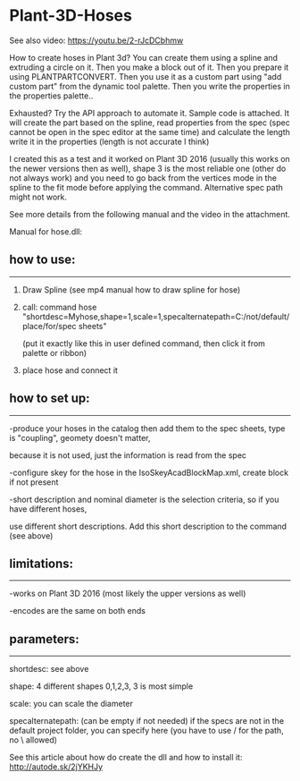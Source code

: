 # Plant-3D-Hoses

See also video: https://youtu.be/2-rJcDCbhmw


How to create hoses in Plant 3d? You can create them using a spline and extruding a circle on it. Then you make a block out of it. Then you prepare it using PLANTPARTCONVERT. Then you use it as a custom part using "add custom part" from the dynamic tool palette. Then you write the properties in the properties palette..

Exhausted? Try the API approach to automate it. Sample code is attached. It will create the part based on the spline, read properties from the spec (spec cannot be open in the spec editor at the same time) and calculate the length write it in the properties (length is not accurate I think)

I created this as a test and it worked on Plant 3D 2016 (usually this works on the newer versions then as well), shape 3 is the most reliable one (other do not always work) and you need to go back from the vertices mode in the spline to the fit mode before applying the command. Alternative spec path might not work.

See more details from the following manual and the video in the attachment.

 

Manual for hose.dll:

 

## how to use:

-----------

1. Draw Spline (see mp4 manual how to draw spline for hose)

2. call:  command hose "shortdesc=Myhose,shape=1,scale=1,specalternatepath=C:/not/default/place/for/spec sheets"  

   (put it exactly like this in user defined command, then click it from palette or ribbon)

3. place hose and connect it 

 

 

## how to set up:

--------------

-produce your hoses in the catalog then add them to the spec sheets, type is "coupling", geomety doesn't matter, 

 because it is not used, just the information is read from the spec

-configure skey for the hose in the IsoSkeyAcadBlockMap.xml, create block if not present

-short description and nominal diameter is the selection criteria, so if you have different hoses, 

 use different short descriptions. Add this short description to the command (see above)

 

 

## limitations:

------------

-works on Plant 3D 2016 (most likely the upper versions as well)

-encodes are the same on both ends

 

 

## parameters:

-----------

shortdesc: see above

shape: 4 different shapes 0,1,2,3, 3 is most simple

scale: you can scale the diameter

specalternatepath: (can be empty if not needed) if the specs are not in the default project folder, you can specify here (you have to use / for the path, no \ allowed)

 

See this article about how do create the dll and how to install it:  http://autode.sk/2jYKHJy
